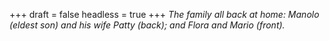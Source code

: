 
+++
draft = false
headless = true
+++
_The family all back at home: Manolo (eldest son) and his wife Patty (back); and Flora and Mario (front)._
